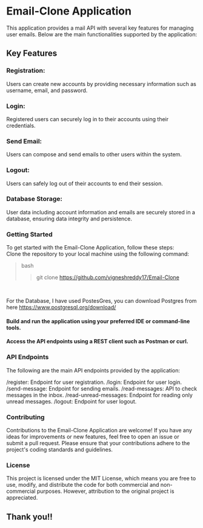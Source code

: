 # Email-Clone Application
This application provides a mail API with several key features for managing user emails. Below are the main functionalities supported by the application:

## Key Features
### Registration:<br> 
Users can create new accounts by providing necessary information such as username, email, and password.

### Login:<br> 
Registered users can securely log in to their accounts using their credentials.

### Send Email:<br> 
Users can compose and send emails to other users within the system.

### Logout:<br> 
Users can safely log out of their accounts to end their session.

### Database Storage:<br>
User data including account information and emails are securely stored in a database, ensuring data integrity and persistence.

### Getting Started <br>
To get started with the Email-Clone Application, follow these steps:
<br>
Clone the repository to your local machine using the following command:

> bash <be>
>> git clone https://github.com/vigneshreddy17/Email-Clone
<br>

For the Database, I have used PostesGres, you can download Postgres from here https://www.postgresql.org/download/

#### Build and run the application using your preferred IDE or command-line tools.

#### Access the API endpoints using a REST client such as Postman or curl.

### API Endpoints
The following are the main API endpoints provided by the application:

/register: Endpoint for user registration.
/login: Endpoint for user login.
/send-message: Endpoint for sending emails.
/read-messages: API to check messages in the inbox.
/read-unread-messages: Endpoint for reading only unread messages.
/logout: Endpoint for user logout.

### Contributing
Contributions to the Email-Clone Application are welcome! If you have any ideas for improvements or new features, feel free to open an issue or submit a pull request. Please ensure that your contributions adhere to the project's coding standards and guidelines.

### License
This project is licensed under the MIT License, which means you are free to use, modify, and distribute the code for both commercial and non-commercial purposes. However, attribution to the original project is appreciated.


## Thank you!!
